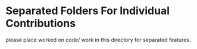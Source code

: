 # Separated Folders For Individual Contributions
please place worked on code/ work in this directory for separated features.